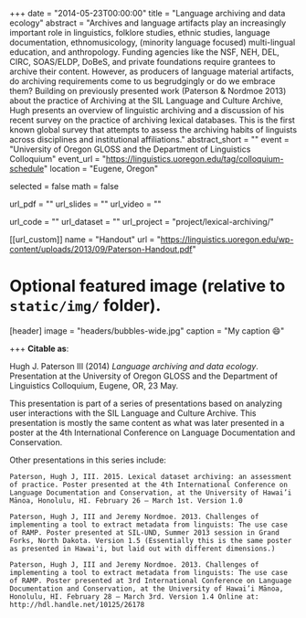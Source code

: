 +++
date = "2014-05-23T00:00:00"
title = "Language archiving and data ecology"
abstract = "Archives  and  language  artifacts  play  an  increasingly  important  role  in  linguistics, folklore  studies,  ethnic  studies,  language  documentation,  ethnomusicology,  (minority language  focused)  multi-lingual  education,  and  anthropology.  Funding  agencies  like the  NSF,    NEH,  DEL,  CIRC,  SOAS/ELDP,  DoBeS,  and  private  foundations  require grantees  to  archive  their   content.   However,  as  producers  of  language  material artifacts, do archiving requirements come to us begrudgingly  or  do we embrace them? Building on  previously  presented work  (Paterson & Nordmoe 2013) about the practice of Archiving  at  the SIL Language and Culture Archive,  Hugh  presents an  overview  of linguistic  archiving and a  discussion  of  his recent  survey on  the practice of  archiving lexical  databases.  This  is  the  first  known  global  survey  that attempts  to  assess  the archiving habits of linguists across disciplines and institutional affiliations."
abstract_short = ""
event = "University of Oregon GLOSS and the Department of Linguistics Colloquium"
event_url = "https://linguistics.uoregon.edu/tag/colloquium-schedule"
location = "Eugene, Oregon"

selected = false
math = false

url_pdf = ""
url_slides = ""
url_video = ""

url_code = ""
url_dataset = ""
url_project = "project/lexical-archiving/"

[[url_custom]]
name = "Handout"
url = "https://linguistics.uoregon.edu/wp-content/uploads/2013/09/Paterson-Handout.pdf"

# Optional featured image (relative to `static/img/` folder).
[header]
image = "headers/bubbles-wide.jpg"
caption = "My caption :smile:"

+++
**Citable as**:

Hugh J. Paterson III (2014) *Language archiving and data ecology*. Presentation at the University of Oregon GLOSS and the Department of Linguistics Colloquium, Eugene, OR, 23 May.

This presentation is part of a series of presentations based on analyzing user interactions with the SIL Language and Culture Archive. This presentation is mostly the same content as what was later presented in a poster at the 4th International Conference on Language Documentation and Conservation.

Other presentations in this series include:

    Paterson, Hugh J, III. 2015. Lexical dataset archiving: an assessment of practice. Poster presented at the 4th International Conference on Language Documentation and Conservation, at the University of Hawai’i Mānoa, Honolulu, HI. February 26 – March 1st. Version 1.0

    Paterson, Hugh J, III and Jeremy Nordmoe. 2013. Challenges of implementing a tool to extract metadata from linguists: The use case of RAMP. Poster presented at SIL-UND, Summer 2013 session in Grand Forks, North Dakota. Version 1.5 (Essentially this is the same poster as presented in Hawai'i, but laid out with different dimensions.)

    Paterson, Hugh J, III and Jeremy Nordmoe. 2013. Challenges of implementing a tool to extract metadata from linguists: The use case of RAMP. Poster presented at 3rd International Conference on Language Documentation and Conservation, at the University of Hawai’i Mānoa, Honolulu, HI. February 28 – March 3rd. Version 1.4 Online at: http://hdl.handle.net/10125/26178
